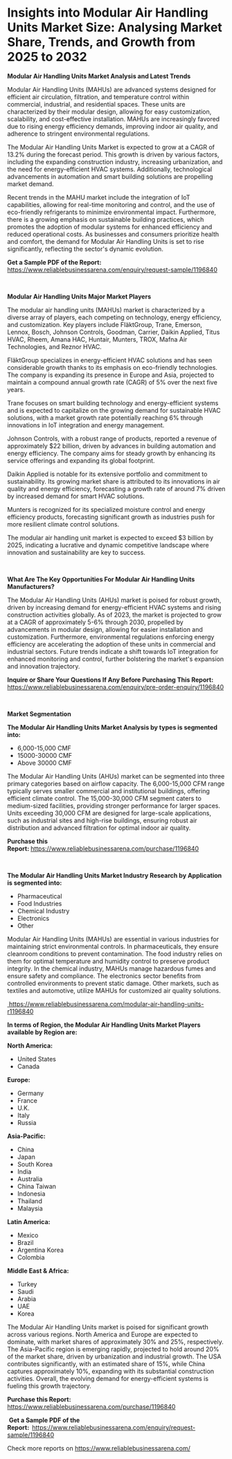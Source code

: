 <p><h1>Insights into Modular Air Handling Units Market Size: Analysing Market Share, Trends, and Growth from 2025 to 2032</h1></p><p><strong>Modular Air Handling Units Market Analysis and Latest Trends</strong></p>
<p><p>Modular Air Handling Units (MAHUs) are advanced systems designed for efficient air circulation, filtration, and temperature control within commercial, industrial, and residential spaces. These units are characterized by their modular design, allowing for easy customization, scalability, and cost-effective installation. MAHUs are increasingly favored due to rising energy efficiency demands, improving indoor air quality, and adherence to stringent environmental regulations.</p><p>The Modular Air Handling Units Market is expected to grow at a CAGR of 13.2% during the forecast period. This growth is driven by various factors, including the expanding construction industry, increasing urbanization, and the need for energy-efficient HVAC systems. Additionally, technological advancements in automation and smart building solutions are propelling market demand.</p><p>Recent trends in the MAHU market include the integration of IoT capabilities, allowing for real-time monitoring and control, and the use of eco-friendly refrigerants to minimize environmental impact. Furthermore, there is a growing emphasis on sustainable building practices, which promotes the adoption of modular systems for enhanced efficiency and reduced operational costs. As businesses and consumers prioritize health and comfort, the demand for Modular Air Handling Units is set to rise significantly, reflecting the sector's dynamic evolution.</p></p>
<p><strong>Get a Sample PDF of the Report:&nbsp;</strong> <a href="https://www.reliablebusinessarena.com/enquiry/request-sample/1196840?utm_campaign=3212&utm_medium=2&utm_source=Github&utm_content=ia&utm_term=10042025&utm_id=modular-air-handling-units">https://www.reliablebusinessarena.com/enquiry/request-sample/1196840</a></p>
<p>&nbsp;</p>
<p><strong>Modular Air Handling Units Major Market Players</strong></p>
<p><p>The modular air handling units (MAHUs) market is characterized by a diverse array of players, each competing on technology, energy efficiency, and customization. Key players include FläktGroup, Trane, Emerson, Lennox, Bosch, Johnson Controls, Goodman, Carrier, Daikin Applied, Titus HVAC, Rheem, Amana HAC, Huntair, Munters, TROX, Mafna Air Technologies, and Reznor HVAC.</p><p>FläktGroup specializes in energy-efficient HVAC solutions and has seen considerable growth thanks to its emphasis on eco-friendly technologies. The company is expanding its presence in Europe and Asia, projected to maintain a compound annual growth rate (CAGR) of 5% over the next five years.</p><p>Trane focuses on smart building technology and energy-efficient systems and is expected to capitalize on the growing demand for sustainable HVAC solutions, with a market growth rate potentially reaching 6% through innovations in IoT integration and energy management.</p><p>Johnson Controls, with a robust range of products, reported a revenue of approximately $22 billion, driven by advances in building automation and energy efficiency. The company aims for steady growth by enhancing its service offerings and expanding its global footprint.</p><p>Daikin Applied is notable for its extensive portfolio and commitment to sustainability. Its growing market share is attributed to its innovations in air quality and energy efficiency, forecasting a growth rate of around 7% driven by increased demand for smart HVAC solutions.</p><p>Munters is recognized for its specialized moisture control and energy efficiency products, forecasting significant growth as industries push for more resilient climate control solutions.</p><p>The modular air handling unit market is expected to exceed $3 billion by 2025, indicating a lucrative and dynamic competitive landscape where innovation and sustainability are key to success.</p></p>
<p>&nbsp;</p>
<p><strong>What Are The Key Opportunities For Modular Air Handling Units Manufacturers?</strong></p>
<p><p>The Modular Air Handling Units (AHUs) market is poised for robust growth, driven by increasing demand for energy-efficient HVAC systems and rising construction activities globally. As of 2023, the market is projected to grow at a CAGR of approximately 5-6% through 2030, propelled by advancements in modular design, allowing for easier installation and customization. Furthermore, environmental regulations enforcing energy efficiency are accelerating the adoption of these units in commercial and industrial sectors. Future trends indicate a shift towards IoT integration for enhanced monitoring and control, further bolstering the market's expansion and innovation trajectory.</p></p>
<p><strong>Inquire or Share Your Questions If Any Before Purchasing This Report:</strong> <a href="https://www.reliablebusinessarena.com/enquiry/pre-order-enquiry/1196840?utm_campaign=3212&utm_medium=2&utm_source=Github&utm_content=ia&utm_term=10042025&utm_id=modular-air-handling-units">https://www.reliablebusinessarena.com/enquiry/pre-order-enquiry/1196840</a></p>
<p>&nbsp;</p>
<p><strong>Market Segmentation</strong></p>
<p><strong>The Modular Air Handling Units Market Analysis by types is segmented into:</strong></p>
<p><ul><li>6,000-15,000 CMF</li><li>15000-30000 CMF</li><li>Above 30000 CMF</li></ul></p>
<p><p>The Modular Air Handling Units (AHUs) market can be segmented into three primary categories based on airflow capacity. The 6,000-15,000 CFM range typically serves smaller commercial and institutional buildings, offering efficient climate control. The 15,000-30,000 CFM segment caters to medium-sized facilities, providing stronger performance for larger spaces. Units exceeding 30,000 CFM are designed for large-scale applications, such as industrial sites and high-rise buildings, ensuring robust air distribution and advanced filtration for optimal indoor air quality.</p></p>
<p><strong>Purchase this Report:&nbsp;</strong><a href="https://www.reliablebusinessarena.com/purchase/1196840?utm_campaign=3212&utm_medium=2&utm_source=Github&utm_content=ia&utm_term=10042025&utm_id=modular-air-handling-units">https://www.reliablebusinessarena.com/purchase/1196840</a></p>
<p>&nbsp;</p>
<p><strong>The Modular Air Handling Units Market Industry Research by Application is segmented into:</strong></p>
<p><ul><li>Pharmaceutical</li><li>Food Industries</li><li>Chemical Industry</li><li>Electronics</li><li>Other</li></ul></p>
<p><p>Modular Air Handling Units (MAHUs) are essential in various industries for maintaining strict environmental controls. In pharmaceuticals, they ensure cleanroom conditions to prevent contamination. The food industry relies on them for optimal temperature and humidity control to preserve product integrity. In the chemical industry, MAHUs manage hazardous fumes and ensure safety and compliance. The electronics sector benefits from controlled environments to prevent static damage. Other markets, such as textiles and automotive, utilize MAHUs for customized air quality solutions.</p></p>
<p><a href="https://www.reliablebusinessarena.com/modular-air-handling-units-r1196840?utm_campaign=3212&utm_medium=2&utm_source=Github&utm_content=ia&utm_term=10042025&utm_id=modular-air-handling-units">&nbsp;https://www.reliablebusinessarena.com/modular-air-handling-units-r1196840</a></p>
<p><strong>In terms of Region, the Modular Air Handling Units Market Players available by Region are:</strong></p>
<p>
    <p> <strong> North America: </strong>
        <ul>
            <li>United States</li>
            <li>Canada</li>
        </ul>
        </p> 
    <p> <strong> Europe: </strong>
        <ul>
            <li>Germany</li>
            <li>France</li>
            <li>U.K.</li>
            <li>Italy</li>
            <li>Russia</li>
        </ul>
        </p> 
    <p> <strong> Asia-Pacific: </strong>
        <ul>
            <li>China</li>
            <li>Japan</li>
            <li>South Korea</li>
            <li>India</li>
            <li>Australia</li>
            <li>China Taiwan</li>
            <li>Indonesia</li>
            <li>Thailand</li>
            <li>Malaysia</li>
        </ul>
        </p> 
    <p> <strong> Latin America: </strong>
        <ul>
            <li>Mexico</li>
            <li>Brazil</li>
            <li>Argentina Korea</li>
            <li>Colombia</li>
        </ul>
        </p> 
    <p> <strong> Middle East & Africa: </strong>
        <ul>
            <li>Turkey</li>
            <li>Saudi</li>
            <li>Arabia</li>
            <li>UAE</li>
            <li>Korea</li>
        </ul>
    </p>
    </p>
<p><p>The Modular Air Handling Units market is poised for significant growth across various regions. North America and Europe are expected to dominate, with market shares of approximately 30% and 25%, respectively. The Asia-Pacific region is emerging rapidly, projected to hold around 20% of the market share, driven by urbanization and industrial growth. The USA contributes significantly, with an estimated share of 15%, while China captures approximately 10%, expanding with its substantial construction activities. Overall, the evolving demand for energy-efficient systems is fueling this growth trajectory.</p></p>
<p><strong>Purchase this Report: </strong><a href="https://www.reliablebusinessarena.com/purchase/1196840?utm_campaign=3212&utm_medium=2&utm_source=Github&utm_content=ia&utm_term=10042025&utm_id=modular-air-handling-units">https://www.reliablebusinessarena.com/purchase/1196840</a></p>
<p>&nbsp;<strong>Get a Sample PDF of the Report:&nbsp;&nbsp;</strong><a href="https://www.reliablebusinessarena.com/enquiry/request-sample/1196840?utm_campaign=3212&utm_medium=2&utm_source=Github&utm_content=ia&utm_term=10042025&utm_id=modular-air-handling-units">https://www.reliablebusinessarena.com/enquiry/request-sample/1196840</a></p>
<p><strong></strong></p>
<p>Check more reports on <a href="https://www.reliablebusinessarena.com/?utm_campaign=3212&utm_medium=2&utm_source=Github&utm_content=ia&utm_term=10042025&utm_id=modular-air-handling-units">https://www.reliablebusinessarena.com/</a></p>